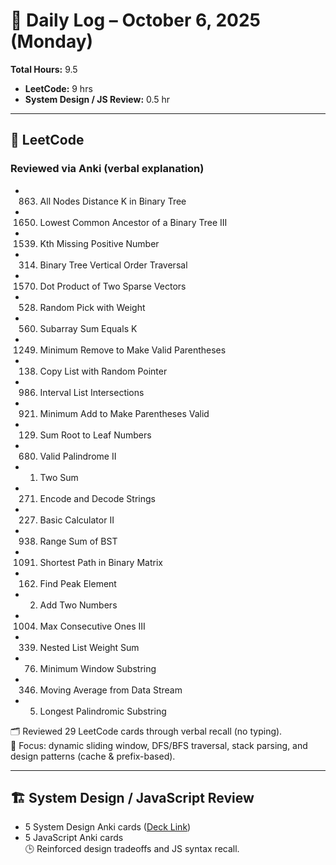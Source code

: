 # 📅 Daily Log – October 6, 2025 (Monday)

**Total Hours:** 9.5  
- **LeetCode:** 9 hrs  
- **System Design / JS Review:** 0.5 hr  

---

## 🧠 LeetCode
### Reviewed via Anki (verbal explanation)
- 863. All Nodes Distance K in Binary Tree  
- 1650. Lowest Common Ancestor of a Binary Tree III  
- 1539. Kth Missing Positive Number  
- 314. Binary Tree Vertical Order Traversal  
- 1570. Dot Product of Two Sparse Vectors  
- 528. Random Pick with Weight  
- 560. Subarray Sum Equals K  
- 1249. Minimum Remove to Make Valid Parentheses  
- 138. Copy List with Random Pointer  
- 986. Interval List Intersections  
- 921. Minimum Add to Make Parentheses Valid  
- 129. Sum Root to Leaf Numbers  
- 680. Valid Palindrome II  
- 1. Two Sum  
- 271. Encode and Decode Strings  
- 227. Basic Calculator II  
- 938. Range Sum of BST  
- 1091. Shortest Path in Binary Matrix  
- 162. Find Peak Element  
- 2. Add Two Numbers  
- 1004. Max Consecutive Ones III  
- 339. Nested List Weight Sum  
- 76. Minimum Window Substring  
- 346. Moving Average from Data Stream  
- 5. Longest Palindromic Substring  

🗂️ Reviewed 29 LeetCode cards through verbal recall (no typing).  
🎯 Focus: dynamic sliding window, DFS/BFS traversal, stack parsing, and design patterns (cache & prefix-based).

---

## 🏗️ System Design / JavaScript Review
- 5 System Design Anki cards ([Deck Link](https://ankiweb.net/shared/info/1839895306))  
- 5 JavaScript Anki cards  
🕒 Reinforced design tradeoffs and JS syntax recall.